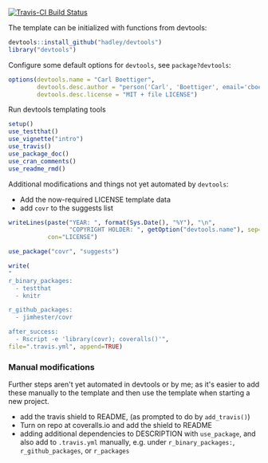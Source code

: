 <!-- README.md is generated from README.Rmd. Please edit that file -->
[![Travis-CI Build Status](https://travis-ci.org/cboettig/template.png?branch=master)](https://travis-ci.org/cboettig/template)

The template can be initialized with functions from devtools:

``` r
devtools::install_github("hadley/devtools")
library("devtools")
```

Configure some default options for `devtools`, see `package?devtools`:

``` r
options(devtools.name = "Carl Boettiger", 
        devtools.desc.author = "person('Carl', 'Boettiger', email='cboettig@gmail.com', role = c('aut', 'cre'))",
        devtools.desc.license = "MIT + file LICENSE")
```

Run devtools templating tools

``` r
setup()
use_testthat()
use_vignette("intro")
use_travis()
use_package_doc()
use_cran_comments()
use_readme_rmd()
```

Additional modifications and things not yet automated by `devtools`:

-   Add the now-required LICENSE template data
-   add `covr` to the suggests list

``` r
writeLines(paste("YEAR: ", format(Sys.Date(), "%Y"), "\n", 
                 "COPYRIGHT HOLDER: ", getOption("devtools.name"), sep=""),
           con="LICENSE")

use_package("covr", "suggests")

write(
"
r_binary_packages:
  - testthat
  - knitr

r_github_packages:
  - jimhester/covr

after_success:
  - Rscript -e 'library(covr); coveralls()'",
file=".travis.yml", append=TRUE)
```

### Manual modifications

Further steps aren't yet automated in devtools or by me; as it's easier to add these manually to the template and then use the template when starting a new project.

-   add the travis shield to README, (as prompted to do by `add_travis()`)
-   Turn on repo at coveralls.io and add the shield to README
-   adding additional dependencies to DESCRIPTION with `use_package`, and also add to `.travis.yml` manually, e.g. under `r_binary_packages:`, `r_github_packages`, or `r_packages`
